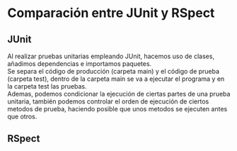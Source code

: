 # Comparación entre JUnit y RSpect
## JUnit
Al realizar pruebas unitarias empleando JUnit, hacemos uso de clases, añadimos dependencias e importamos paquetes.<br>
Se separa el código de producción (carpeta main) y el código de prueba (carpeta test), dentro de la carpeta main
se va a ejecutar el programa y en la carpeta test las pruebas.<br>
Ademas, podemos condicionar la ejecución de ciertas partes de una prueba unitaria, también podemos controlar el orden de ejecución de
ciertos metodos de prueba, haciendo posible que unos metodos se ejecuten antes que otros.

## RSpect

